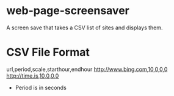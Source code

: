 # web-page-screensaver
A screen save that takes a CSV list of sites and displays them.

# CSV File Format

url,period,scale,starthour,endhour
http://www.bing.com,10,0,0,0
http://time.is,10,0,0,0


* Period is in seconds
